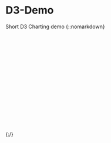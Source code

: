 # D3-Demo
Short D3 Charting demo
{::nomarkdown}
<!DOCTYPE HTML>
<html>

<head>
  <title>The Data Exchange</title>
  <script src="https://d3js.org/d3.v4.min.js"></script>
  <style type="text/css">
    .axis--x path {
      display: none;
    }

    .axis--y path {
      display: none;
    }

    .line {
      fill: none;
      stroke: steelblue;
      stroke-width: .15em;
      shape-rendering: geometricPrecision;
    }
  </style>
</head>

<body>
  <svg width="960" height="500"></svg>
  <script type="text/javascript">
    function getRandomIntInclusive(min, max) {
      return Math.random() * (max - min + 1) + min;
    }

    var n = 4, // The number of series.
      m = 58; // The number of values per series.

    // The xz array has m elements, representing the x-values shared by all series.
    // The yz array has n elements, representing the y-values of each of the n series.
    // Each yz[i] is an array of m non-negative numbers representing a y-value for xz[i].
    // The y01z array has the same structure as yz, but with stacked [y₀, y₁] instead of y.
    var xz = d3.range(m),
      yz = d3.range(n).map(function() {
        return bumps(m);
      }),
      y01z = d3.stack().keys(d3.range(n))(d3.transpose(yz)),
      yMax = d3.max(yz, function(y) {
        return d3.max(y);
      }),
      y1Max = d3.max(y01z, function(y) {
        return d3.max(y, function(d) {
          return d[1];
        });
      }),
      sums = [];

    for (val in yz) {
      var tSum = 0;
      for (v in val) {
        tSum += v;
      }
      sums.push(tSum);
    }


    console.log(xz, yz, y01z);

    var svg = d3.select("svg"),
      margin = {
        top: 40,
        right: 10,
        bottom: 20,
        left: 10
      },
      width = +svg.attr("width") - margin.left - margin.right,
      height = +svg.attr("height") - margin.top - margin.bottom,
      g = svg.append("g").attr("transform", "translate(" + margin.left + "," + margin.top + ")");

    var x = d3.scaleBand()
      .domain(xz)
      .rangeRound([0, width])
      .padding(0.08);

    var y = d3.scaleLinear()
      .domain([0, y1Max])
      .range([height, 0]);

    var color = d3.scaleOrdinal()
      .domain(d3.range(n))
      .range(d3.schemeCategory10);

    var series = g.selectAll(".series")
      .data(y01z)
      .enter().append("g")
      .attr("fill", function(d, i) {
        return color(i);
      });

    var rect = series.selectAll("rect")
      .data(function(d) {
        return d;
      })
      .enter().append("rect")
      .attr("x", function(d, i) {
        return x(i);
      })
      .attr("y", height)
      .attr("width", x.bandwidth())
      .attr("height", 0);

    var line = d3.line()
      .curve(d3.curveBasis)
      .x(function(d, i) {
        return x(i);
      })
      .y(function(d) {
        return y(d);
      });


    var lines = g.selectAll(".lines")
      .data(yz)
      .enter().append("g")
      .attr("class", "city");

    liner();

    function liner() {
      lines.append("path")
        .attr("class", "line")
        .style("stroke", function(d, i) {
          return color(i);
        });
      rect.transition()
        .duration(500)
        .delay(function(d, i) {
          return i * 75;
        })
        .attr("x", function(d, i) {
          return x(i) + x.bandwidth() / n * this.parentNode.__data__.key;
        })
        .attr("width", x.bandwidth() / n)
        .transition()
        .attr("y", function(d) {
          return y(d[1] - d[0]);
        })
        .attr("height", function(d) {
          return 0;
        });


      function draw(k) {
        lines.select("path")
          .attr("d", function(d) {
            return line(d.slice(0, k + 1));
          });
      }

      var k = 1;
      // console.log(n);
      var t = d3.interval(function() {
        draw(k);
        if ((k += 1) >= m - 1) {
          draw(m - 1);
          setTimeout(transitionGrouped, 0);
          t.stop();
        }
      }, 80);
    }

    function transitionGrouped() {

      y.domain([0, yMax]);

      rect.transition()
        .duration(500)
        .delay(function(d, i) {
          return i * 100;
        })
        .attr("x", function(d, i) {
          return x(i) + x.bandwidth() / n * this.parentNode.__data__.key;
        })
        .attr("width", x.bandwidth() / n)
        .transition()
        .attr("y", function(d) {
          return y(d[1] - d[0]);
        })
        .attr("height", function(d) {
          return y(0) - y(d[1] - d[0]);
        });
      lines.selectAll(".line").transition()
        .duration(10000)
        .attr("d", line)
        .style("stroke-opacity", 1e-6)
        .remove();
      setTimeout(transitionStacked, 8000);
    }

    function transitionStacked() {
      y.domain([0, y1Max]);

      rect.transition()
        .duration(500)
        .delay(function(d, i) {
          return i * 100;
        })
        .attr("y", function(d) {
          return y(d[1]);
        })
        .attr("height", function(d) {
          return y(d[0]) - y(d[1]);
        })
        .transition()
        .attr("x", function(d, i) {
          return x(i);
        })
        .attr("width", x.bandwidth());
      setTimeout(liner, 7000);
    }

    // Returns an array of m psuedorandom, smoothly-varying non-negative numbers.
    // Inspired by Lee Byron’s test data generator.
    // http://leebyron.com/streamgraph/
    function bumps(m) {
      var values = [],
        i, j, w, x, y, z;

      // Initialize with uniform random values in [0.1, 0.2).
      for (i = 0; i < m; ++i) {
        values[i] = 0.1 + 0.1 * Math.random();
      }

      // Add five random bumps.
      for (j = 0; j < 5; ++j) {
        x = 1 / (0.1 + Math.random());
        y = 2 * Math.random() - 0.5;
        z = 10 / (0.1 + Math.random());
        for (i = 0; i < m; i++) {
          w = (i / m - y) * z;
          values[i] += x * Math.exp(-w * w);
        }
      }

      // Ensure all values are positive.
      for (i = 0; i < m; ++i) {
        values[i] = Math.max(0, values[i]);
      }

      return values;
    }


    function type(d, _, columns) {
      d.date = parseTime(d.date);
      for (var i = 1, n = columns.length, c; i < n; ++i) d[c = columns[i]] = +d[c];
      return d;
    }
  </script>
</body>

</html>
{:/}
